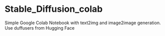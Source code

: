 # Stable_Diffusion_colab
Simple Google Colab Notebook with text2img and image2image generation. Use duffusers from Hugging Face
